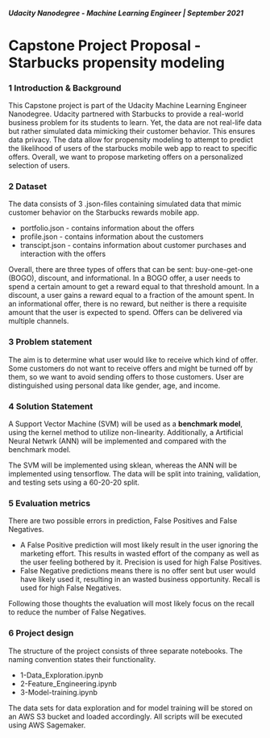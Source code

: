 ##### Udacity Nanodegree - Machine Learning Engineer | September 2021

# Capstone Project Proposal - Starbucks propensity modeling

### 1 Introduction & Background

This Capstone project is part of the Udacity Machine Learning Engineer Nanodegree. Udacity partnered with Starbucks to provide a real-world business problem for its students to learn. Yet, the data are not real-life data but rather simulated data mimicking their customer behavior. This ensures data privacy. The data allow for propensity modeling to attempt to predict the likelihood of users of the starbucks mobile web app to react to specific offers. Overall, we want to propose marketing offers on a personalized selection of users.

### 2 Dataset

The data consists of 3 .json-files containing simulated data that mimic customer behavior on the Starbucks rewards mobile app.

* portfolio.json - contains information about the offers
* profile.json - contains information about the customers
* transcipt.json - contains information about customer purchases and interaction with the offers

Overall, there are three types of offers that can be sent: buy-one-get-one (BOGO), discount, and informational. In a BOGO offer, a user needs to spend a certain amount to get a reward equal to that threshold amount. In a discount, a user gains a reward equal to a fraction of the amount spent. In an informational offer, there is no reward, but neither is there a requisite amount that the user is expected to spend. Offers can be delivered via multiple channels.

### 3 Problem statement

The aim is to determine what user would like to receive which kind of offer. Some customers do not want to receive offers and might be turned off by them, so we want to avoid sending offers to those customers. User are distinguished using personal data like gender, age, and income.
 
### 4 Solution Statement

A Support Vector Machine (SVM) will be used as a **benchmark model**, using the kernel method to utilize non-linearity. Additionally, a Artificial Neural Netwrk (ANN) will be implemented and compared with the benchmark model.

The SVM will be implemented using sklean, whereas the ANN will be implemented using tensorflow. The data will be split into training, validation, and testing sets using a 60-20-20 split.

### 5 Evaluation metrics

There are two possible errors in prediction, False Positives and False Negatives.

* A False Positive prediction will most likely result in the user ignoring the marketing effort. This results in wasted effort of the company as well as the user feeling bothered by it. Precision is used for high False Positives.
* False Negative predictions means there is no offer sent but user would have likely used it, resulting in an wasted business opportunity. Recall is used for high False Negatives.

Following those thoughts the evaluation will most likely focus on the recall to reduce the number of False Negatives.

### 6 Project design

The structure of the project consists of three separate notebooks. The naming convention states their functionality.

* 1-Data_Exploration.ipynb
* 2-Feature_Engineering.ipynb 
* 3-Model-training.ipynb

The data sets for data exploration and for model training will be stored on an AWS S3 bucket and loaded accordingly. All scripts will be executed using AWS Sagemaker.